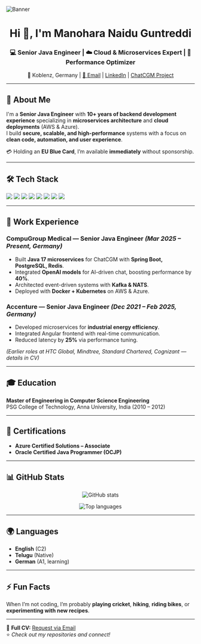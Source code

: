<!-- Banner Image -->
![Banner](https://github.com/yourusername/yourusername/blob/main/assets/banner.png)

<h1 align="center">Hi 👋, I'm Manohara Naidu Guntreddi</h1>
<h3 align="center">💻 Senior Java Engineer | ☁️ Cloud & Microservices Expert | 🚀 Performance Optimizer</h3>

<p align="center">
  📍 Koblenz, Germany | 
  <a href="mailto:manoharaguntreddi.naidu@gmail.com">📧 Email</a> | 
  <a href="https://www.linkedin.com/in/manoharanaidug/">LinkedIn</a> | 
  <a href="https://www.chatcgm.com/">ChatCGM Project</a>
</p>

---

## 🚀 About Me
I'm a **Senior Java Engineer** with **10+ years of backend development experience** specializing in **microservices architecture** and **cloud deployments** (AWS & Azure).  
I build **secure, scalable, and high-performance** systems with a focus on **clean code, automation, and user experience**.

💳 Holding an **EU Blue Card**, I’m available **immediately** without sponsorship.

---

## 🛠 Tech Stack

<p>
  <!-- Programming Languages -->
  <img src="https://img.shields.io/badge/Java-ED8B00?style=for-the-badge&logo=java&logoColor=white" />
  <img src="https://img.shields.io/badge/Spring%20Boot-6DB33F?style=for-the-badge&logo=springboot&logoColor=white" />
  <img src="https://img.shields.io/badge/PostgreSQL-316192?style=for-the-badge&logo=postgresql&logoColor=white" />
  <img src="https://img.shields.io/badge/Kafka-231F20?style=for-the-badge&logo=apachekafka&logoColor=white" />
  <img src="https://img.shields.io/badge/Docker-2496ED?style=for-the-badge&logo=docker&logoColor=white" />
  <img src="https://img.shields.io/badge/Kubernetes-326CE5?style=for-the-badge&logo=kubernetes&logoColor=white" />
  <img src="https://img.shields.io/badge/AWS-232F3E?style=for-the-badge&logo=amazonaws&logoColor=white" />
  <img src="https://img.shields.io/badge/Azure-0078D4?style=for-the-badge&logo=microsoftazure&logoColor=white" />
</p>

---

## 💼 Work Experience

### **CompuGroup Medical — Senior Java Engineer** *(Mar 2025 – Present, Germany)*
- Built **Java 17 microservices** for ChatCGM with **Spring Boot, PostgreSQL, Redis**.
- Integrated **OpenAI models** for AI-driven chat, boosting performance by **40%**.
- Architected event-driven systems with **Kafka & NATS**.
- Deployed with **Docker + Kubernetes** on AWS & Azure.

### **Accenture — Senior Java Engineer** *(Dec 2021 – Feb 2025, Germany)*
- Developed microservices for **industrial energy efficiency**.
- Integrated Angular frontend with real-time communication.
- Reduced latency by **25%** via performance tuning.

*(Earlier roles at HTC Global, Mindtree, Standard Chartered, Cognizant — details in CV)*

---

## 🎓 Education
**Master of Engineering in Computer Science Engineering**  
PSG College of Technology, Anna University, India (2010 – 2012)  

---

## 📜 Certifications
- **Azure Certified Solutions – Associate**
- **Oracle Certified Java Programmer (OCJP)**

---

## 📊 GitHub Stats

<p align="center">
  <img src="https://github-readme-stats.vercel.app/api?username=YourUsername&show_icons=true&theme=tokyonight" alt="GitHub stats" />
</p>

<p align="center">
  <img src="https://github-readme-stats.vercel.app/api/top-langs/?username=YourUsername&layout=compact&theme=tokyonight" alt="Top languages" />
</p>

---

## 🌍 Languages
- **English** (C2)
- **Telugu** (Native)
- **German** (A1, learning)

---

## ⚡ Fun Facts
When I’m not coding, I’m probably **playing cricket**, **hiking**, **riding bikes**, or **experimenting with new recipes**.

---

📄 **Full CV:** [Request via Email](mailto:manoharaguntreddi.naidu@gmail.com?subject=Request%20for%20CV)  
⭐ *Check out my repositories and connect!*
